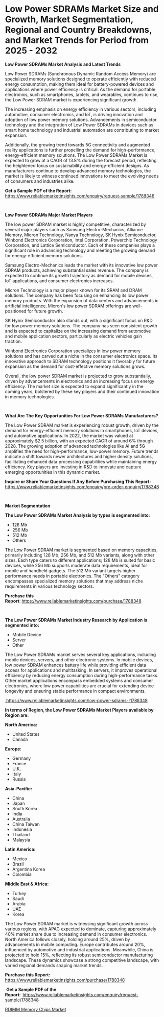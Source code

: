 <p><h1>Low Power SDRAMs Market Size and Growth, Market Segmentation, Regional and Country Breakdowns, and Market Trends for Period from 2025 -  2032</h1></p><p><strong>Low Power SDRAMs Market Analysis and Latest Trends</strong></p>
<p><p>Low Power SDRAMs (Synchronous Dynamic Random Access Memory) are specialized memory solutions designed to operate efficiently with reduced energy consumption, making them ideal for battery-powered devices and applications where power efficiency is critical. As the demand for portable electronics, such as smartphones, tablets, and wearables, continues to rise, the Low Power SDRAM market is experiencing significant growth. </p><p>The increasing emphasis on energy efficiency in various sectors, including automotive, consumer electronics, and IoT, is driving innovation and adoption of low power memory solutions. Advancements in semiconductor technology and the integration of Low Power SDRAMs in devices such as smart home technology and industrial automation are contributing to market expansion.</p><p>Additionally, the growing trend towards 5G connectivity and augmented reality applications is further propelling the demand for high-performance, energy-efficient memory solutions. The Low Power SDRAMs Market is expected to grow at a CAGR of 13.8% during the forecast period, reflecting the heightened focus on sustainability and energy-efficient designs. As manufacturers continue to develop advanced memory technologies, the market is likely to witness continued innovations to meet the evolving needs of consumers and industries alike.</p></p>
<p><strong>Get a Sample PDF of the Report:&nbsp;</strong> <a href="https://www.reliablemarketinsights.com/enquiry/request-sample/1788348?utm_campaign=2204&utm_medium=2&utm_source=Github&utm_content=ia&utm_term=06042025&utm_id=low-power-sdrams">https://www.reliablemarketinsights.com/enquiry/request-sample/1788348</a></p>
<p>&nbsp;</p>
<p><strong>Low Power SDRAMs Major Market Players</strong></p>
<p><p>The low power SDRAM market is highly competitive, characterized by several major players such as Samsung Electro-Mechanics, Alliance Memory, Micron Technology, Nanya Technology, SK Hynix Semiconductor, Winbond Electronics Corporation, Intel Corporation, Powerchip Technology Corporation, and Lattice Semiconductor. Each of these companies plays a significant role in advancing technology and meeting the growing demand for energy-efficient memory solutions.</p><p>Samsung Electro-Mechanics leads the market with its innovative low power SDRAM products, achieving substantial sales revenue. The company is expected to continue its growth trajectory as demand for mobile devices, IoT applications, and consumer electronics increases. </p><p>Micron Technology is a major player known for its SRAM and DRAM solutions. The company has been focusing on enhancing its low power memory products. With the expansion of data centers and advancements in artificial intelligence, Micron's low power SDRAM offerings are well-positioned for future growth.</p><p>SK Hynix Semiconductor also stands out, with a significant focus on R&D for low power memory solutions. The company has seen consistent growth and is expected to capitalize on the increasing demand from automotive and mobile application sectors, particularly as electric vehicles gain traction.</p><p>Winbond Electronics Corporation specializes in low power memory solutions and has carved out a niche in the consumer electronics space. Its innovative approach to SDRAM technology positions it favorably for future expansion as the demand for cost-effective memory solutions grows.</p><p>Overall, the low power SDRAM market is projected to grow substantially, driven by advancements in electronics and an increasing focus on energy efficiency. The market size is expected to expand significantly in the coming years, bolstered by these key players and their continued innovation in memory technologies.</p></p>
<p>&nbsp;</p>
<p><strong>What Are The Key Opportunities For Low Power SDRAMs Manufacturers?</strong></p>
<p><p>The Low Power SDRAM market is experiencing robust growth, driven by the demand for energy-efficient memory solutions in smartphones, IoT devices, and automotive applications. In 2022, the market was valued at approximately $2.5 billion, with an expected CAGR of around 6% through 2028. The growing adoption of advanced technologies like AI and 5G amplifies the need for high-performance, low-power memory. Future trends indicate a shift towards newer architectures and higher density solutions, facilitating enhanced data processing capabilities while maintaining energy efficiency. Key players are investing in R&D to innovate and capture emerging opportunities in this dynamic market.</p></p>
<p><strong>Inquire or Share Your Questions If Any Before Purchasing This Report:</strong> <a href="https://www.reliablemarketinsights.com/enquiry/pre-order-enquiry/1788348?utm_campaign=2204&utm_medium=2&utm_source=Github&utm_content=ia&utm_term=06042025&utm_id=low-power-sdrams">https://www.reliablemarketinsights.com/enquiry/pre-order-enquiry/1788348</a></p>
<p>&nbsp;</p>
<p><strong>Market Segmentation</strong></p>
<p><strong>The Low Power SDRAMs Market Analysis by types is segmented into:</strong></p>
<p><ul><li>128 Mb</li><li>256 Mb</li><li>512 Mb</li><li>Others</li></ul></p>
<p><p>The Low Power SDRAM market is segmented based on memory capacities, primarily including 128 Mb, 256 Mb, and 512 Mb variants, along with other sizes. Each type caters to different applications; 128 Mb is suited for basic devices, while 256 Mb supports moderate data requirements, ideal for mobile and handheld gadgets. The 512 Mb variant targets higher performance needs in portable electronics. The "Others" category encompasses specialized memory solutions that may address niche requirements in various technology sectors.</p></p>
<p><strong>Purchase this Report:&nbsp;</strong><a href="https://www.reliablemarketinsights.com/purchase/1788348?utm_campaign=2204&utm_medium=2&utm_source=Github&utm_content=ia&utm_term=06042025&utm_id=low-power-sdrams">https://www.reliablemarketinsights.com/purchase/1788348</a></p>
<p>&nbsp;</p>
<p><strong>The Low Power SDRAMs Market Industry Research by Application is segmented into:</strong></p>
<p><ul><li>Mobile Device</li><li>Server</li><li>Other</li></ul></p>
<p><p>The Low Power SDRAMs market serves several key applications, including mobile devices, servers, and other electronic systems. In mobile devices, low power SDRAM enhances battery life while providing efficient data access for applications and multitasking. In servers, it improves operational efficiency by reducing energy consumption during high-performance tasks. Other market applications encompass embedded systems and consumer electronics, where low power capabilities are crucial for extending device longevity and ensuring stable performance in compact environments.</p></p>
<p><a href="https://www.reliablemarketinsights.com/low-power-sdrams-r1788348?utm_campaign=2204&utm_medium=2&utm_source=Github&utm_content=ia&utm_term=06042025&utm_id=low-power-sdrams">&nbsp;https://www.reliablemarketinsights.com/low-power-sdrams-r1788348</a></p>
<p><strong>In terms of Region, the Low Power SDRAMs Market Players available by Region are:</strong></p>
<p>
    <p> <strong> North America: </strong>
        <ul>
            <li>United States</li>
            <li>Canada</li>
        </ul>
        </p> 
    <p> <strong> Europe: </strong>
        <ul>
            <li>Germany</li>
            <li>France</li>
            <li>U.K.</li>
            <li>Italy</li>
            <li>Russia</li>
        </ul>
        </p> 
    <p> <strong> Asia-Pacific: </strong>
        <ul>
            <li>China</li>
            <li>Japan</li>
            <li>South Korea</li>
            <li>India</li>
            <li>Australia</li>
            <li>China Taiwan</li>
            <li>Indonesia</li>
            <li>Thailand</li>
            <li>Malaysia</li>
        </ul>
        </p> 
    <p> <strong> Latin America: </strong>
        <ul>
            <li>Mexico</li>
            <li>Brazil</li>
            <li>Argentina Korea</li>
            <li>Colombia</li>
        </ul>
        </p> 
    <p> <strong> Middle East & Africa: </strong>
        <ul>
            <li>Turkey</li>
            <li>Saudi</li>
            <li>Arabia</li>
            <li>UAE</li>
            <li>Korea</li>
        </ul>
    </p>
    </p>
<p><p>The Low Power SDRAM market is witnessing significant growth across various regions, with APAC expected to dominate, capturing approximately 40% market share due to increasing demand in consumer electronics. North America follows closely, holding around 25%, driven by advancements in mobile computing. Europe contributes around 20%, influenced by automotive and industrial applications. Meanwhile, China is projected to hold 15%, reflecting its robust semiconductor manufacturing landscape. These dynamics showcase a strong competitive landscape, with varied regional demands shaping market trends.</p></p>
<p><strong>Purchase this Report: </strong><a href="https://www.reliablemarketinsights.com/purchase/1788348?utm_campaign=2204&utm_medium=2&utm_source=Github&utm_content=ia&utm_term=06042025&utm_id=low-power-sdrams">https://www.reliablemarketinsights.com/purchase/1788348</a></p>
<p>&nbsp;<strong>Get a Sample PDF of the Report:&nbsp;&nbsp;</strong><a href="https://www.reliablemarketinsights.com/enquiry/request-sample/1788348?utm_campaign=2204&utm_medium=2&utm_source=Github&utm_content=ia&utm_term=06042025&utm_id=low-power-sdrams">https://www.reliablemarketinsights.com/enquiry/request-sample/1788348</a></p>
<p><strong></strong></p>
<p><p><a href="https://github.com/tambraunrue691969/Market-Research-Report-List-1/blob/main/rdimm-memory-chips-market.md?utm_campaign=2204&utm_medium=2&utm_source=Github&utm_content=ia&utm_term=06042025&utm_id=low-power-sdrams">RDIMM Memory Chips Market</a></p></p>
